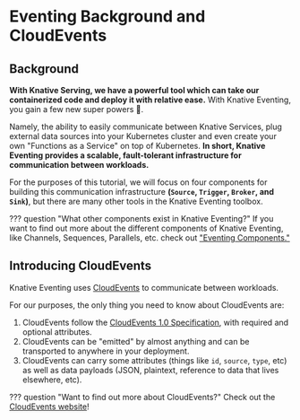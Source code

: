 # Eventing Background and CloudEvents

## Background
**With Knative Serving, we have a powerful tool which can take our containerized code and deploy it with relative ease.** With Knative Eventing, you gain a few new super powers :rocket:.

Namely, the ability to easily communicate between Knative Services, plug external data sources into your Kubernetes cluster and even create your own "Functions as a Service" on top of Kubernetes. **In short, Knative Eventing provides a scalable, fault-tolerant infrastructure for communication between workloads.**


For the purposes of this tutorial, we will focus on four components for building this communication infrastructure **(`Source`, `Trigger`, `Broker`, and `Sink`)**, but there are many other tools in the Knative Eventing toolbox.

??? question "What other components exist in Knative Eventing?"
    If you want to find out more about the different components of Knative Eventing, like Channels, Sequences, Parallels, etc. check out ["Eventing Components."](../eventing/README.md)


## Introducing CloudEvents
Knative Eventing uses <a href="https://github.com/cloudevents/spec/blob/master/primer.md" target="blank_">CloudEvents</a> to communicate between workloads.

For our purposes, the only thing you need to know about CloudEvents are:

1. CloudEvents follow the <a href = "https://github.com/cloudevents/spec" target="_blank">CloudEvents 1.0 Specification</a>, with required and optional attributes.
1. CloudEvents can be "emitted" by almost anything and can be transported to anywhere in your deployment.  
1. CloudEvents can carry some attributes (things like `id`, `source`, `type`, etc) as well as data payloads (JSON, plaintext, reference to data that lives elsewhere, etc).

??? question "Want to find out more about CloudEvents?"
    Check out the [CloudEvents website](https://cloudevents.io/)!
